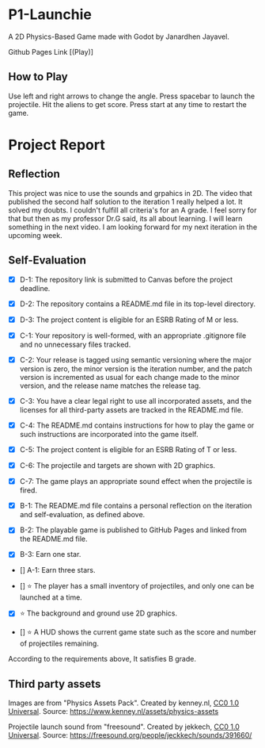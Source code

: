 # P1-Launchie
 
 A 2D Physics-Based Game made with Godot by Janardhen Jayavel.
 
 Github Pages Link [(Play)]
 
 ## How to Play
 Use left and right arrows to change the angle.
 Press spacebar to launch the projectile.
 Hit the aliens to get score.
 Press start at any time to restart the game. 

# Project Report

## Reflection
 This project was nice to use the sounds and grpahics in 2D. The video that published the second half solution to the iteration 1 really helped a lot. It solved my doubts. I couldn't fulfill all criteria's for an A grade. I feel sorry for that but then as my professor Dr.G said, its all about learning. I will learn something in the next video. I am looking forward for my next iteration in the upcoming week.


 ## Self-Evaluation

- [x]  D-1: The repository link is submitted to Canvas before the project deadline.

- [x] D-2: The repository contains a README.md file in its top-level directory.

- [x] D-3: The project content is eligible for an ESRB Rating of M or less.
 
- [x] C-1: Your repository is well-formed, with an appropriate .gitignore file and no unnecessary files tracked.
 
- [x] C-2: Your release is tagged using semantic versioning where the major version is zero, the minor version is the iteration number, and the patch version is incremented as usual for each change made to the minor version, and the release name matches the release tag.
 
- [x] C-3: You have a clear legal right to use all incorporated assets, and the licenses for all third-party assets are tracked in the README.md file.
 
- [x] C-4: The README.md contains instructions for how to play the game or such instructions are incorporated into the game itself.
 
- [x] C-5: The project content is eligible for an ESRB Rating of T or less.
 
- [x] C-6: The projectile and targets are shown with 2D graphics.
 
- [x] C-7: The game plays an appropriate sound effect when the projectile is fired.
 
- [x] B-1: The README.md file contains a personal reflection on the iteration and self-evaluation, as defined above.
 
- [x] B-2: The playable game is published to GitHub Pages and linked from the README.md file.
 
- [x] B-3: Earn one star.
 
- [] A-1: Earn three stars.
 
- []  ⭐ The player has a small inventory of projectiles, and only one can be launched at a time.
 
- [x] ⭐ The background and ground use 2D graphics.
 
- []  ⭐ A HUD shows the current game state such as the score and number of projectiles remaining.
 
According to the requirements above, It satisfies B grade. 



 ## Third party assets
 
 Images are from "Physics Assets Pack". Created by kenney.nl, [CC0 1.0 Universal](https://creativecommons.org/publicdomain/zero/1.0/). Source: https://www.kenney.nl/assets/physics-assets

Projectile launch sound from "freesound". Created by jekkech, [CC0 1.0 Universal](https://creativecommons.org/publicdomain/zero/1.0/). Source:
https://freesound.org/people/jeckkech/sounds/391660/
